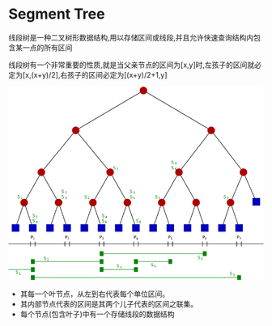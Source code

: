 # Segment Tree

线段树是一种二叉树形数据结构,用以存储区间或线段,并且允许快速查询结构内包含某一点的所有区间

线段树有一个非常重要的性质,就是当父亲节点的区间为[x,y]时,左孩子的区间就必定为[x,(x+y)/2],右孩子的区间必定为[(x+y)/2+1,y]

![Segment-Tree](img/Segment-Tree.png)

* 其每一个叶节点，从左到右代表每个单位区间。
* 其内部节点代表的区间是其两个儿子代表的区间之联集。
* 每个节点(包含叶子)中有一个存储线段的数据结构